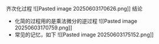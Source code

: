 齐次化过程
![[Pasted image 20250603170626.png]]
结论
- 化简的过程用的是乘法微分的逆过程
![[Pasted image 20250603170759.png]]
- 常见的记忆，如下
![[Pasted image 20250603175152.png]]